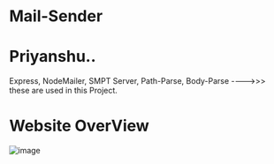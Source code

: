 # Mail-Sender 
# Priyanshu..
 Express, NodeMailer, SMPT Server, Path-Parse, Body-Parse ---->>> these are used in this Project.
# Website OverView
![image](https://user-images.githubusercontent.com/117588084/235066349-8770a90e-d314-43de-961f-1a38e1c39b65.png)

